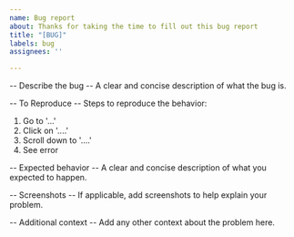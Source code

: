 ```yaml
---
name: Bug report
about: Thanks for taking the time to fill out this bug report
title: "[BUG]"
labels: bug
assignees: ''

---
```


-- Describe the bug --
A clear and concise description of what the bug is.

-- To Reproduce --
Steps to reproduce the behavior:
1. Go to '...'
2. Click on '....'
3. Scroll down to '....'
4. See error

-- Expected behavior --
A clear and concise description of what you expected to happen.

-- Screenshots --
If applicable, add screenshots to help explain your problem.

-- Additional context --
Add any other context about the problem here.
